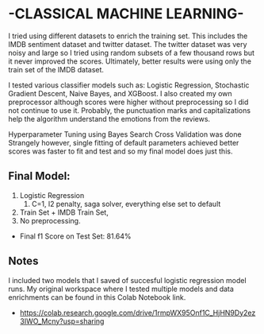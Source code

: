 # -CLASSICAL MACHINE LEARNING-

I tried using different datasets to enrich the training set. 
This includes the IMDB sentiment dataset and twitter dataset.
The twitter dataset was very noisy and large so I tried using random 
subsets of a few thousand rows but it never improved the scores. 
Ultimately, better results were using only the train set of the IMDB dataset.

I tested various classifier models such as: Logistic Regression, Stochastic
Gradient Descent, Naive Bayes, and XGBoost. I also created my own preprocessor
although scores were higher without preprocessing so I did not continue to use it. 
Probably, the punctuation marks and capitalizations help the algorithm understand
the emotions from the reviews. 

Hyperparameter Tuning using Bayes Search Cross Validation was done 
Strangely however, single fitting of default parameters achieved better scores 
was faster to fit and test and so my final model does just this.

## Final Model: 
1. Logistic Regression
   1. C=1, l2 penalty, saga solver, everything else set to default 
2. Train Set + IMDB Train Set, 
3. No preprocessing.
* Final f1 Score on Test Set: 81.64%

## Notes
I included two models that I saved of succesful logistic regression model runs.
My original workspace where I tested multiple models and data enrichments can 
be found in this Colab Notebook link.
* https://colab.research.google.com/drive/1rmpWX95Onf1C_HjHN9Dy2ez3IWO_Mcny?usp=sharing